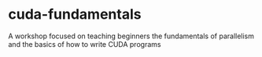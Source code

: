# cuda-fundamentals
A workshop focused on teaching beginners the fundamentals of parallelism and the basics of how to write CUDA programs
